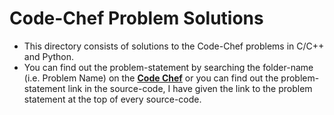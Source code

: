# Code-Chef Problem Solutions  

* This directory consists of solutions to the Code-Chef problems in C/C++ and Python.
* You can find out the problem-statement by searching the folder-name (i.e. Problem Name) on the [**Code Chef**](https://www.codechef.com) or you can find out the problem-statement link in the source-code, I have given the link to the problem statement at the top of every source-code.  

